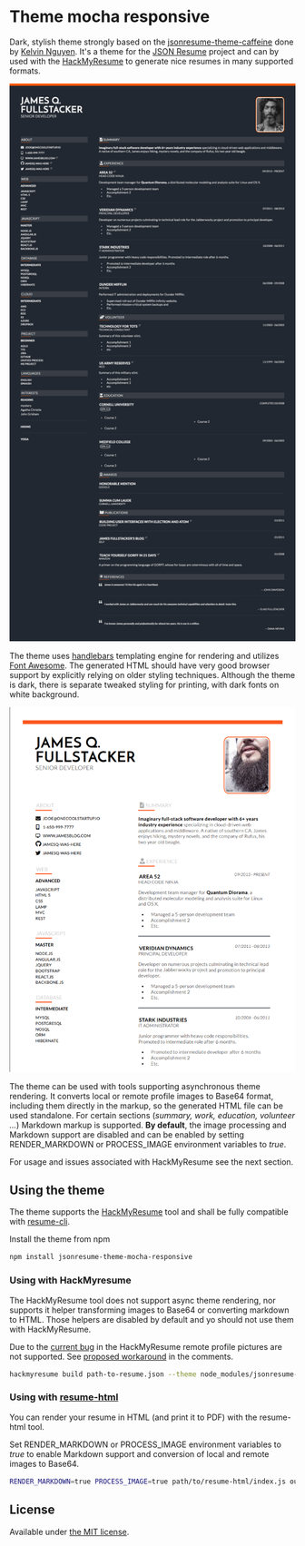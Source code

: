 # Theme mocha responsive

Dark, stylish theme strongly based on the [jsonresume-theme-caffeine](https://github.com/kelyvin/jsonresume-theme-caffeine) done by [Kelvin Nguyen](https://github.com/kelyvin). It's a theme for the [JSON Resume](http://jsonresume.org/) project and can by used with the [HackMyResume](https://github.com/hacksalot/HackMyResume) to generate nice resumes in many supported formats.

![Screenshot](screenshot.png "Preview of the resume")

The theme uses [handlebars](https://handlebarsjs.com/) templating engine for rendering and utilizes [Font Awesome](https://fontawesome.com/). The generated HTML should have very good browser support by explicitly relying on older styling techniques. Although the theme is dark, there is separate tweaked styling for printing, with dark fonts on white background.

![Print-preview](print-preview.png "Preview of the printed output")

The theme can be used with tools supporting asynchronous theme rendering. It converts local or remote profile images to Base64 format, including them directly in the markup, so the generated HTML file can be used standalone. For certain sections (_summary, work, education, volunteer ..._) Markdown markup is supported. __By default__, the image processing and Markdown support are disabled and can be enabled by setting RENDER_MARKDOWN or PROCESS_IMAGE environment variables to _true_.

For usage and issues associated with HackMyResume see the next section.

## Using the theme

The theme supports the [HackMyResume](https://github.com/hacksalot/HackMyResume) tool and shall be fully compatible with [resume-cli](https://github.com/jsonresume/resume-cli).

Install the theme from npm
```bash
npm install jsonresume-theme-mocha-responsive
```

### Using with HackMyresume

The HackMyResume tool does not support async theme rendering, nor supports it helper transforming images to Base64 or converting markdown to HTML. Those helpers are disabled by default and yo should not use them with HackMyResume.

Due to the [current bug](https://github.com/hacksalot/HackMyResume/issues/161) in the HackMyResume remote profile pictures are not supported. See [proposed workaround](https://github.com/hacksalot/HackMyResume/issues/161#issuecomment-441393008) in the comments.

```bash
hackmyresume build path-to-resume.json --theme node_modules/jsonresume-theme-mocha-responsive/
```

### Using with [resume-html](https://github.com/hankchiutw/resume-html)

You can render your resume in HTML (and print it to PDF) with the resume-html tool.

Set RENDER_MARKDOWN or PROCESS_IMAGE environment variables to _true_ to enable Markdown support and conversion of local and remote images to Base64.

```bash
RENDER_MARKDOWN=true PROCESS_IMAGE=true path/to/resume-html/index.js outputFileName.html --resume path/to/resume.json --theme path/to/jsonresume-theme-mocha-responsive/
```

## License

Available under [the MIT license](http://mths.be/mit).
